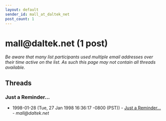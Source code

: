 ```yaml
---
layout: default
sender_id: mall_at_daltek_net
post_count: 1
---
```


# mall<span>@</span>daltek.net (1 post)

_Be aware that many list participants used multiple email addresses over their time active on the list. As such this page may not contain all threads available._

## Threads

### Just a Reminder...
+ 1998-01-28 (Tue, 27 Jan 1998 16:36:17 -0800 (PST)) - [Just a Reminder...](/archive/1998/01/2f5f1c7f7d8e7b8f2b3ebb0b7d4dd4715a01068a21a0a984e99c6c2e1f52b820) - _mall@daltek.net_

